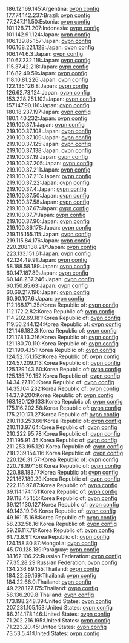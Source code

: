 186.12.169.145:Argentina: [ovpn config](vpn/186_12_169_145.ovpn)  
177.74.142.237:Brazil: [ovpn config](vpn/177_74_142_237.ovpn)  
77.247.111.50:Estonia: [ovpn config](vpn/77_247_111_50.ovpn)  
101.128.71.207:Indonesia: [ovpn config](vpn/101_128_71_207.ovpn)  
101.142.91.124:Japan: [ovpn config](vpn/101_142_91_124.ovpn)  
106.139.85.157:Japan: [ovpn config](vpn/106_139_85_157.ovpn)  
106.168.221.128:Japan: [ovpn config](vpn/106_168_221_128.ovpn)  
106.174.6.3:Japan: [ovpn config](vpn/106_174_6_3.ovpn)  
110.67.232.118:Japan: [ovpn config](vpn/110_67_232_118.ovpn)  
115.37.42.218:Japan: [ovpn config](vpn/115_37_42_218.ovpn)  
116.82.49.59:Japan: [ovpn config](vpn/116_82_49_59.ovpn)  
118.10.81.226:Japan: [ovpn config](vpn/118_10_81_226.ovpn)  
122.135.126.8:Japan: [ovpn config](vpn/122_135_126_8.ovpn)  
126.62.73.124:Japan: [ovpn config](vpn/126_62_73_124.ovpn)  
153.228.251.102:Japan: [ovpn config](vpn/153_228_251_102.ovpn)  
157.147.90.116:Japan: [ovpn config](vpn/157_147_90_116.ovpn)  
180.18.237.197:Japan: [ovpn config](vpn/180_18_237_197.ovpn)  
180.1.40.232:Japan: [ovpn config](vpn/180_1_40_232.ovpn)  
219.100.37.1:Japan: [ovpn config](vpn/219_100_37_1.ovpn)  
219.100.37.108:Japan: [ovpn config](vpn/219_100_37_108.ovpn)  
219.100.37.109:Japan: [ovpn config](vpn/219_100_37_109.ovpn)  
219.100.37.125:Japan: [ovpn config](vpn/219_100_37_125.ovpn)  
219.100.37.138:Japan: [ovpn config](vpn/219_100_37_138.ovpn)  
219.100.37.19:Japan: [ovpn config](vpn/219_100_37_19.ovpn)  
219.100.37.205:Japan: [ovpn config](vpn/219_100_37_205.ovpn)  
219.100.37.211:Japan: [ovpn config](vpn/219_100_37_211.ovpn)  
219.100.37.213:Japan: [ovpn config](vpn/219_100_37_213.ovpn)  
219.100.37.22:Japan: [ovpn config](vpn/219_100_37_22.ovpn)  
219.100.37.4:Japan: [ovpn config](vpn/219_100_37_4.ovpn)  
219.100.37.50:Japan: [ovpn config](vpn/219_100_37_50.ovpn)  
219.100.37.58:Japan: [ovpn config](vpn/219_100_37_58.ovpn)  
219.100.37.67:Japan: [ovpn config](vpn/219_100_37_67.ovpn)  
219.100.37.7:Japan: [ovpn config](vpn/219_100_37_7.ovpn)  
219.100.37.90:Japan: [ovpn config](vpn/219_100_37_90.ovpn)  
219.100.86.178:Japan: [ovpn config](vpn/219_100_86_178.ovpn)  
219.115.155.115:Japan: [ovpn config](vpn/219_115_155_115.ovpn)  
219.115.84.176:Japan: [ovpn config](vpn/219_115_84_176.ovpn)  
220.208.138.217:Japan: [ovpn config](vpn/220_208_138_217.ovpn)  
223.133.151.61:Japan: [ovpn config](vpn/223_133_151_61.ovpn)  
42.124.49.91:Japan: [ovpn config](vpn/42_124_49_91.ovpn)  
58.188.58.189:Japan: [ovpn config](vpn/58_188_58_189.ovpn)  
60.147.187.89:Japan: [ovpn config](vpn/60_147_187_89.ovpn)  
60.148.237.246:Japan: [ovpn config](vpn/60_148_237_246.ovpn)  
60.150.85.63:Japan: [ovpn config](vpn/60_150_85_63.ovpn)  
60.69.217.196:Japan: [ovpn config](vpn/60_69_217_196.ovpn)  
60.90.107.6:Japan: [ovpn config](vpn/60_90_107_6.ovpn)  
112.168.171.35:Korea Republic of: [ovpn config](vpn/112_168_171_35.ovpn)  
112.172.2.82:Korea Republic of: [ovpn config](vpn/112_172_2_82.ovpn)  
114.202.69.181:Korea Republic of: [ovpn config](vpn/114_202_69_181.ovpn)  
119.56.244.124:Korea Republic of: [ovpn config](vpn/119_56_244_124.ovpn)  
121.146.182.3:Korea Republic of: [ovpn config](vpn/121_146_182_3.ovpn)  
121.178.13.216:Korea Republic of: [ovpn config](vpn/121_178_13_216.ovpn)  
121.180.70.110:Korea Republic of: [ovpn config](vpn/121_180_70_110.ovpn)  
121.190.4.151:Korea Republic of: [ovpn config](vpn/121_190_4_151.ovpn)  
124.52.151.152:Korea Republic of: [ovpn config](vpn/124_52_151_152.ovpn)  
124.57.209.113:Korea Republic of: [ovpn config](vpn/124_57_209_113.ovpn)  
125.129.143.60:Korea Republic of: [ovpn config](vpn/125_129_143_60.ovpn)  
125.135.79.152:Korea Republic of: [ovpn config](vpn/125_135_79_152.ovpn)  
14.34.27.110:Korea Republic of: [ovpn config](vpn/14_34_27_110.ovpn)  
14.35.104.232:Korea Republic of: [ovpn config](vpn/14_35_104_232.ovpn)  
14.37.9.200:Korea Republic of: [ovpn config](vpn/14_37_9_200.ovpn)  
163.180.129.133:Korea Republic of: [ovpn config](vpn/163_180_129_133.ovpn)  
175.116.202.58:Korea Republic of: [ovpn config](vpn/175_116_202_58.ovpn)  
175.210.171.27:Korea Republic of: [ovpn config](vpn/175_210_171_27.ovpn)  
210.113.253.66:Korea Republic of: [ovpn config](vpn/210_113_253_66.ovpn)  
210.113.97.64:Korea Republic of: [ovpn config](vpn/210_113_97_64.ovpn)  
210.222.95.78:Korea Republic of: [ovpn config](vpn/210_222_95_78.ovpn)  
211.195.91.45:Korea Republic of: [ovpn config](vpn/211_195_91_45.ovpn)  
211.253.195.120:Korea Republic of: [ovpn config](vpn/211_253_195_120.ovpn)  
218.239.154.116:Korea Republic of: [ovpn config](vpn/218_239_154_116.ovpn)  
220.126.31.57:Korea Republic of: [ovpn config](vpn/220_126_31_57.ovpn)  
220.78.197.156:Korea Republic of: [ovpn config](vpn/220_78_197_156.ovpn)  
220.88.183.17:Korea Republic of: [ovpn config](vpn/220_88_183_17.ovpn)  
221.167.189.29:Korea Republic of: [ovpn config](vpn/221_167_189_29.ovpn)  
222.118.97.87:Korea Republic of: [ovpn config](vpn/222_118_97_87.ovpn)  
39.114.174.151:Korea Republic of: [ovpn config](vpn/39_114_174_151.ovpn)  
39.118.45.155:Korea Republic of: [ovpn config](vpn/39_118_45_155.ovpn)  
39.121.130.127:Korea Republic of: [ovpn config](vpn/39_121_130_127.ovpn)  
49.143.19.96:Korea Republic of: [ovpn config](vpn/49_143_19_96.ovpn)  
49.161.15.168:Korea Republic of: [ovpn config](vpn/49_161_15_168.ovpn)  
58.232.58.16:Korea Republic of: [ovpn config](vpn/58_232_58_16.ovpn)  
59.26.117.78:Korea Republic of: [ovpn config](vpn/59_26_117_78.ovpn)  
61.73.8.91:Korea Republic of: [ovpn config](vpn/61_73_8_91.ovpn)  
124.158.80.87:Mongolia: [ovpn config](vpn/124_158_80_87.ovpn)  
45.170.128.189:Paraguay: [ovpn config](vpn/45_170_128_189.ovpn)  
31.162.106.22:Russian Federation: [ovpn config](vpn/31_162_106_22.ovpn)  
77.35.28.29:Russian Federation: [ovpn config](vpn/77_35_28_29.ovpn)  
134.236.89.155:Thailand: [ovpn config](vpn/134_236_89_155.ovpn)  
184.22.39.169:Thailand: [ovpn config](vpn/184_22_39_169.ovpn)  
184.22.66.0:Thailand: [ovpn config](vpn/184_22_66_0.ovpn)  
49.228.127.175:Thailand: [ovpn config](vpn/49_228_127_175.ovpn)  
58.136.209.8:Thailand: [ovpn config](vpn/58_136_209_8.ovpn)  
173.198.248.39:United States: [ovpn config](vpn/173_198_248_39.ovpn)  
207.231.105.153:United States: [ovpn config](vpn/207_231_105_153.ovpn)  
66.214.178.146:United States: [ovpn config](vpn/66_214_178_146.ovpn)  
71.202.216.195:United States: [ovpn config](vpn/71_202_216_195.ovpn)  
71.223.20.45:United States: [ovpn config](vpn/71_223_20_45.ovpn)  
73.53.5.41:United States: [ovpn config](vpn/73_53_5_41.ovpn)  
